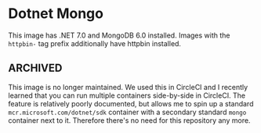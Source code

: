 # Dotnet Mongo

This image has .NET 7.0 and MongoDB 6.0 installed. Images with the `httpbin-` tag prefix additionally have httpbin installed.

## ARCHIVED

This image is no longer maintained. We used this in CircleCI and I recently learned that you can run multiple containers side-by-side in CircleCI. The feature is relatively poorly documented, but allows me to spin up a standard `mcr.microsoft.com/dotnet/sdk` container with a secondary standard `mongo` container next to it. Therefore there's no need for this repository any more.
